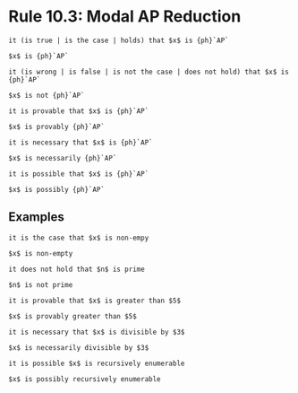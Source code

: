 Rule 10.3: Modal AP Reduction
=============================


```{rewrite-rule}
it (is true | is the case | holds) that $x$ is {ph}`AP`

$x$ is {ph}`AP`
```

```{rewrite-rule}
it (is wrong | is false | is not the case | does not hold) that $x$ is {ph}`AP`

$x$ is not {ph}`AP`
```

```{rewrite-rule}
it is provable that $x$ is {ph}`AP`

$x$ is provably {ph}`AP`
```

```{rewrite-rule}
it is necessary that $x$ is {ph}`AP`

$x$ is necessarily {ph}`AP`
```

```{rewrite-rule}
it is possible that $x$ is {ph}`AP`

$x$ is possibly {ph}`AP`
```


Examples
--------

```{rewrite-rule}
it is the case that $x$ is non-empy

$x$ is non-empty
```

```{rewrite-rule}
it does not hold that $n$ is prime

$n$ is not prime
```

```{rewrite-rule}
it is provable that $x$ is greater than $5$

$x$ is provably greater than $5$
```

```{rewrite-rule}
it is necessary that $x$ is divisible by $3$

$x$ is necessarily divisible by $3$
```

```{rewrite-rule}
it is possible $x$ is recursively enumerable

$x$ is possibly recursively enumerable
```
